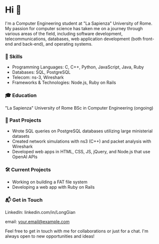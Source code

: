 # Hi 👋

I'm a Computer Engineering student at "La Sapienza" University of Rome. My passion for computer science has taken me on a journey through various areas of the field, including software development, telecommunications, databases, web application development (both front-end and back-end), and operating systems.

### 🚀 Skills

 - Programming Languages: C, C++, Python, JavaScript, Java, Ruby
 - Databases: SQL, PostgreSQL
 - Telecom: ns-3, Wireshark
 - Frameworks & Technologies: Node.js, Ruby on Rails

### 🎓 Education

"La Sapienza" University of Rome
BSc in Computer Engineering (ongoing)

### 💼 Past Projects

- Wrote SQL queries on PostgreSQL databases utilizing large ministerial datasets
- Created network simulations with ns3 (C++) and packet analysis with Wireshark
- Developed web apps in HTML, CSS, JS, jQuery, and Node.js that use OpenAI APIs

### 🛠 Current Projects

- Working on building a FAT file system
- Developing a web app with Ruby on Rails

### 📬 Get in Touch

LinkedIn: linkedin.com/in/LongGian

email: your.email@example.com

Feel free to get in touch with me for collaborations or just for a chat. I'm always open to new opportunities and ideas!
